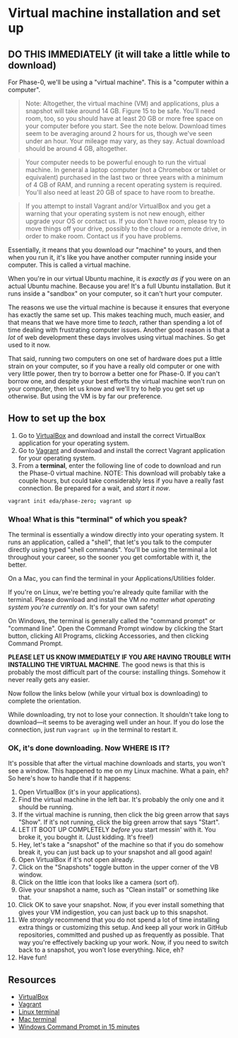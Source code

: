 # Virtual machine installation and set up

## DO THIS IMMEDIATELY (it will take a little while to download)

For Phase-0, we'll be using a "virtual machine". This is a "computer within a computer".

> Note: Altogether, the virtual machine (VM) and applications, plus a snapshot will take around 14 GB. Figure 15 to be safe. You'll need room, too, so you should have at least 20 GB or more free space on your computer before you start. See the note below. Download times seem to be averaging around 2 hours for us, though we've seen under an hour. Your mileage may vary, as they say. Actual download should be around 4 GB, altogether.

> Your computer needs to be powerful enough to run the virtual machine. In general a laptop computer (not a Chromebox or tablet or equivalent) purchased in the last two or three years with a minimum of 4 GB of RAM, and running a recent operating system is required. You'll also need at least 20 GB of space to have room to breathe.

> If you attempt to install Vagrant and/or VirtualBox and you get a warning that your operating system is not new enough, either upgrade your OS or contact us. If you don't have room, please try to move things off your drive, possibly to the cloud or a remote drive, in order to make room. Contact us if you have problems.

Essentially, it means that you download our "machine" to yours, and then when you run it, it's like you have another computer running inside your computer. This is called a virtual machine.

When you're in our virtual Ubuntu machine, it is *exactly as if* you were on an actual Ubuntu machine. Because you are! It's a full Ubuntu installation. But it runs inside a "sandbox" on your computer, so it can't hurt your computer.

The reasons we use the virtual machine is because it ensures that everyone has exactly the same set up. This makes teaching much, much easier, and that means that we have more time to *teach*, rather than spending a lot of time dealing with frustrating computer issues. Another good reason is that a *lot* of web development these days involves using virtual machines. So get used to it now.

That said, running two computers on one set of hardware does put a little strain on your computer, so if you have a really old computer or one with very little power, then try to borrow a better one for Phase-0. If you can't borrow one, and despite your best efforts the virtual machine won't run on your computer, then let us know and we'll try to help you get set up otherwise. But using the VM is by far our preference.

## How to set up the box

1. Go to [VirtualBox](https://www.virtualbox.org/wiki/Downloads) and download and install the correct VirtualBox application for your operating system.
2. Go to [Vagrant](https://www.vagrantup.com/downloads.html) and download and install the correct Vagrant application for your operating system.
3. From a **terminal**, enter the following line of code to download and run the Phase-0 virtual machine. NOTE: This download will probably take a couple hours, but could take considerably less if you have a really fast connection. Be prepared for a wait, and ​*start it now*​.

```sh
vagrant init eda/phase-zero; vagrant up
```

### Whoa! What is this "terminal" of which you speak?

The terminal is essentially a window directly into your operating system. It runs an application, called a "shell", that let's you talk to the computer directly using typed "shell commands". You'll be using the terminal a lot throughout your career, so the sooner you get comfortable with it, the better.

On a Mac, you can find the terminal in your Applications/Utilities folder.

If you're on Linux, we're betting you're already quite familiar with the terminal. Please download and install the VM *no matter what operating system you're currently on*. It's for your own safety!

On Windows, the terminal is generally called the "command prompt" or "command line". Open the Command Prompt window by clicking the Start button, clicking All Programs, clicking Accessories, and then clicking Command Prompt.

**PLEASE LET US KNOW IMMEDIATELY IF YOU ARE HAVING TROUBLE WITH INSTALLING THE VIRTUAL MACHINE**. The good news is that this is probably the most difficult part of the course: installing things. Somehow it never really gets any easier.

Now follow the links below (while your virtual box is downloading) to complete the orientation.

While downloading, try not to lose your connection. It shouldn't take long to download&mdash;it seems to be averaging well under an hour. If you do lose the connection, just run `vagrant up` in the terminal to restart it.

### OK, it's done downloading. Now WHERE IS IT?

It's possible that after the virtual machine downloads and starts, you won't see a window. This happened to me on my Linux machine. What a pain, eh? So here's how to handle that if it happens:

1. Open VirtualBox (it's in your applications).
2. Find the virtual machine in the left bar. It's probably the only one and it should be running.
3. If the virtual machine is running, then click the big green arrow that says "Show". If it's not running, click the big green arrow that says "Start".
4. LET IT BOOT UP COMPLETELY *before* you start messin' with it. You broke it, you bought it. (Just kidding. It's free!)
5. Hey, let's take a "snapshot" of the machine so that if you do somehow break it, you can just back up to your snapshot and all good again!
  1. Open VirtualBox if it's not open already.
  2. Click on the "Snapshots" toggle button in the upper corner of the VB window.
  3. Click on the little icon that looks like a camera (sort of).
  4. Give your snapshot a name, such as "Clean install" or something like that.
  5. Click OK to save your snapshot. Now, if you ever install something that gives your VM indigestion, you can just back up to this snapshot.
  6. We *strongly* recommend that you do not spend a lot of time installing extra things or customizing this setup. And keep all your work in GitHub repositories, committed and pushed up as frequently as possible. That way you're effectively backing up your work. Now, if you need to switch back to a snapshot, you won't lose everything. Nice, eh?
6. Have fun!

## Resources

- [VirtualBox](https://www.virtualbox.org/)
- [Vagrant](https://www.vagrantup.com/)
- [Linux terminal](http://ryanstutorials.net/linuxtutorial/commandline.php)
- [Mac terminal](http://www.macworld.co.uk/feature/mac-software/get-more-out-of-os-x-terminal-3608274/)
- [Windows Command Prompt in 15 minutes](http://www.cs.princeton.edu/courses/archive/spr05/cos126/cmd-prompt.html)

